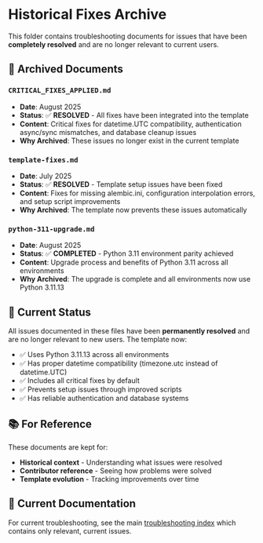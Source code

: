 # Historical Fixes Archive

This folder contains troubleshooting documents for issues that have been **completely resolved** and are no longer relevant to current users.

## 📁 Archived Documents

### `CRITICAL_FIXES_APPLIED.md`
- **Date**: August 2025
- **Status**: ✅ **RESOLVED** - All fixes have been integrated into the template
- **Content**: Critical fixes for datetime.UTC compatibility, authentication async/sync mismatches, and database cleanup issues
- **Why Archived**: These issues no longer exist in the current template

### `template-fixes.md`
- **Date**: July 2025  
- **Status**: ✅ **RESOLVED** - Template setup issues have been fixed
- **Content**: Fixes for missing alembic.ini, configuration interpolation errors, and setup script improvements
- **Why Archived**: The template now prevents these issues automatically

### `python-311-upgrade.md`
- **Date**: August 2025
- **Status**: ✅ **COMPLETED** - Python 3.11 environment parity achieved
- **Content**: Upgrade process and benefits of Python 3.11 across all environments
- **Why Archived**: The upgrade is complete and all environments now use Python 3.11.13

## 🎯 Current Status

All issues documented in these files have been **permanently resolved** and are no longer relevant to new users. The template now:

- ✅ Uses Python 3.11.13 across all environments
- ✅ Has proper datetime compatibility (timezone.utc instead of datetime.UTC)
- ✅ Includes all critical fixes by default
- ✅ Prevents setup issues through improved scripts
- ✅ Has reliable authentication and database systems

## 📚 For Reference

These documents are kept for:
- **Historical context** - Understanding what issues were resolved
- **Contributor reference** - Seeing how problems were solved
- **Template evolution** - Tracking improvements over time

## 🔄 Current Documentation

For current troubleshooting, see the main [troubleshooting index](../TROUBLESHOOTING_README.md) which contains only relevant, current issues.
